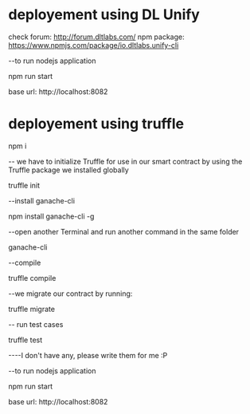# deployement using DL Unify
check forum: http://forum.dltlabs.com/
npm package: https://www.npmjs.com/package/io.dltlabs.unify-cli

--to run nodejs application

npm run start

base url: http://localhost:8082


# deployement using truffle
npm i

-- we have to initialize Truffle for use in our smart contract by using the Truffle package we installed globally

truffle init

--install ganache-cli

npm install ganache-cli -g

--open another Terminal and run another command in the same folder

ganache-cli

--compile

truffle compile

--we migrate our contract by running:

truffle migrate

-- run test cases

truffle test

----I don't have any, please write them for me :P

--to run nodejs application

npm run start

base url: http://localhost:8082

